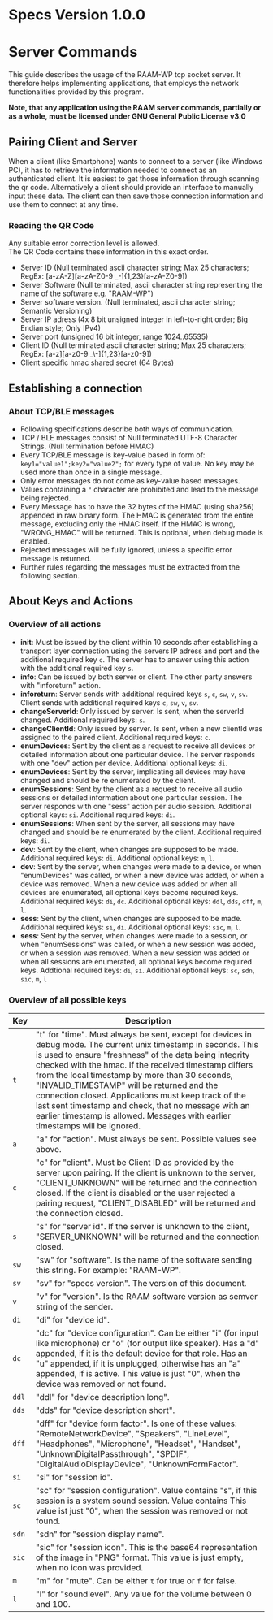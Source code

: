 # Specs Version 1.0.0

# Server Commands
This guide describes the usage of the RAAM-WP tcp socket server.
It therefore helps implementing applications, that employs the network
functionalities provided by this program.

**Note, that any application using the RAAM server commands, partially or as a whole, must be licensed under GNU General Public License v3.0**

## Pairing Client and Server
When a client (like Smartphone) wants to connect to a server (like Windows PC),
it has to retrieve the information needed to connect as an authenticated client.
It is easiest to get those information through scanning the qr code. Alternatively
a client should provide an interface to manually input these data.
The client can then save those connection information and use them to connect at any time.

### Reading the QR Code
Any suitable error correction level is allowed.  
The QR Code contains these information in this exact order.  
* Server ID (Null terminated ascii character string; Max 25 characters; RegEx: [a-zA-Z][a-zA-Z0-9 _\-]{1,23}[a-zA-Z0-9])
* Server Software (Null terminated, ascii character string representing the name of the software e.g. "RAAM-WP")
* Server software version. (Null terminated, ascii character string; Semantic Versioning)
* Server IP adress (4x 8 bit unsigned integer in left-to-right order; Big Endian style; Only IPv4)
* Server port (unsigned 16 bit integer, range 1024..65535)
* Client ID (Null terminated ascii character string; Max 25 characters; RegEx: [a-z][a-z0-9 _\\-]{1,23}[a-z0-9])
* Client specific hmac shared secret (64 Bytes)


## Establishing a connection
### About TCP/BLE messages
* Following specifications describe both ways of communication.
* TCP / BLE messages consist of Null terminated UTF-8 Character Strings. (Null termination before HMAC)
* Every TCP/BLE message is key-value based in form of: `key1="value1";key2="value2";` for every type of value. No key may be used more than once in a single message.
* Only error messages do not come as key-value based messages.
* Values containing a `"` character are prohibited and lead to the message being rejected.
* Every Message has to have the 32 bytes of the HMAC (using sha256) appended in raw binary form. The HMAC is generated from the entire message, excluding only the HMAC itself. If the HMAC is wrong, "WRONG_HMAC" will be returned. This is optional, when debug mode is enabled.
* Rejected messages will be fully ignored, unless a specific error message is returned.
* Further rules regarding the messages must be extracted from the following section.


## About Keys and Actions
### Overview of all actions
* **init**: Must be issued by the client within 10 seconds after establishing a transport layer connection using the servers IP adress and port and the additional required key `c`. The server has to answer using this action with the additional required key `s`.
* **info**: Can be issued by both server or client. The other party answers with "inforeturn" action.
* **inforeturn**: Server sends with additional required keys `s`, `c`, `sw`, `v`, `sv`. Client sends with additional required keys `c`, `sw`, `v`, `sv`.
* **changeServerId**: Only issued by server. Is sent, when the serverId changed. Additional required keys: `s`.
* **changeClientId**: Only issued by server. Is sent, when a new clientId was assigned to the paired client. Additional required keys: `c`.
* **enumDevices**: Sent by the client as a request to receive all devices or detailed information about one particular device. The server responds with one "dev" action per device. Additional optional keys: `di`.
* **enumDevices**: Sent by the server, implicating all devices may have changed and should be re enumerated by the client.
* **enumSessions**: Sent by the client as a request to receive all audio sessions or detailed information about one particular session. The server responds with one "sess" action per audio session. Additional optional keys: `si`. Additional required keys: `di`.
* **enumSessions**: When sent by the server, all sessions may have changed and should be re enumerated by the client. Additional required keys: `di`.
* **dev**: Sent by the client, when changes are supposed to be made. Additional required keys: `di`. Additional optional keys: `m`, `l`.
* **dev**: Sent by the server, when changes were made to a device, or when "enumDevices" was called, or when a new device was added, or when a device was removed. When a new device was added or when all devices are enumerated, all optional keys become required keys. Additional required keys: `di`, `dc`. Additional optional keys: `ddl`, `dds`, `dff`, `m`, `l`.
* **sess**: Sent by the client, when changes are supposed to be made. Additional required keys: `si`, `di`. Additional optional keys: `sic`, `m`, `l`.
* **sess**: Sent by the server, when changes were made to a session, or when "enumSessions" was called, or when a new session was added, or when a session was removed. When a new session was added or when all sessions are enumerated, all optional keys become required keys. Addtional required keys: `di`, `si`. Additional optional keys: `sc`, `sdn`, `sic`, `m`, `l`

### Overview of all possible keys
Key | Description
--- | -----------
`t` | "t" for "time". Must always be sent, except for devices in debug mode. The current unix timestamp in seconds. This is used to ensure "freshness" of the data being integrity checked with the hmac. If the received timestamp differs from the local timestamp by more than 30 seconds, "INVALID_TIMESTAMP" will be returned and the connection closed. Applications must keep track of the last sent timestamp and check, that no message with an earlier timestamp is allowed. Messages with earlier timestamps will be ignored.
`a` | "a" for "action". Must always be sent. Possible values see above.
`c` | "c" for "client". Must be Client ID as provided by the server upon pairing. If the client is unknown to the server, "CLIENT_UNKNOWN" will be returned and the connection closed. If the client is disabled or the user rejected a pairing request, "CLIENT_DISABLED" will be returned and the connection closed.
`s` | "s" for "server id". If the server is unknown to the client, "SERVER_UNKNOWN" will be returned and the connection closed.
`sw` | "sw" for "software". Is the name of the software sending this string. For example: "RAAM-WP".
`sv` | "sv" for "specs version". The version of this document.
`v` | "v" for "version". Is the RAAM software version as semver string of the sender.
`di` | "di" for "device id".
`dc` | "dc" for "device configuration". Can be either "i" (for input like microphone) or "o" (for output like speaker). Has a "d" appended, if it is the default device for that role. Has an "u" appended, if it is unplugged, otherwise has an "a" appended, if is active. This value is just "0", when the device was removed or not found.
`ddl` | "ddl" for "device description long".
`dds` | "dds" for "device description short".
`dff` | "dff" for "device form factor". Is one of these values: "RemoteNetworkDevice", "Speakers", "LineLevel", "Headphones", "Microphone", "Headset", "Handset", "UnknownDigitalPassthrough", "SPDIF", "DigitalAudioDisplayDevice", "UnknownFormFactor".
`si` | "si" for "session id".
`sc` | "sc" for "session configuration". Value contains "s", if this session is a system sound session. Value contains This value ist just "0", when the session was removed or not found.
`sdn` | "sdn" for "session display name".
`sic` | "sic" for "session icon". This is the base64 representation of the image in "PNG" format. This value is just empty, when no icon was provided.
`m` | "m" for "mute". Can be either `t` for true or `f` for false.
`l` | "l" for "soundlevel". Any value for the volume between 0 and 100.
